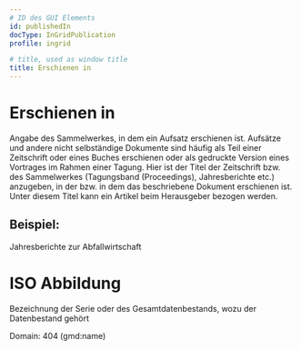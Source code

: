 ```yaml
---
# ID des GUI Elements
id: publishedIn
docType: InGridPublication
profile: ingrid

# title, used as window title
title: Erschienen in
---
```


# Erschienen in

Angabe des Sammelwerkes, in dem ein Aufsatz erschienen ist. Aufsätze und andere nicht selbständige Dokumente sind häufig als Teil einer Zeitschrift oder eines Buches erschienen oder als gedruckte Version eines Vortrages im Rahmen einer Tagung. Hier ist der Titel der Zeitschrift bzw. des Sammelwerkes (Tagungsband (Proceedings), Jahresberichte etc.) anzugeben, in der bzw. in dem das beschriebene Dokument erschienen ist. Unter diesem Titel kann ein Artikel beim Herausgeber bezogen werden.

## Beispiel:

Jahresberichte zur Abfallwirtschaft

# ISO Abbildung

Bezeichnung der Serie oder des Gesamtdatenbestands, wozu der Datenbestand gehört

Domain: 404 (gmd:name)
